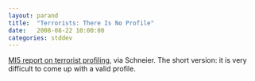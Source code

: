 ```yaml
---
layout: parand
title:  "Terrorists: There Is No Profile"
date:   2008-08-22 10:00:00
categories: stddev
---
```

[MI5 report on terrorist profiling](/web/20101222052108/http://www.schneier.com/blog/archives/2008/08/mi5_on_terroris.html), via Schneier. The short version: it is very difficult to come up with a valid profile.

